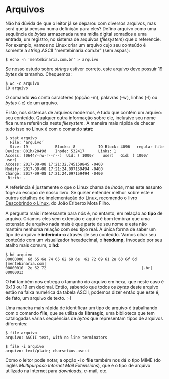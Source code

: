 # Arquivos

Não há dúvida de que o leitor já se deparou com diversos arquivos, mas será que já pensou numa definição para eles? Defino arquivo como uma sequência de _bytes_ armazenada numa mídia digital somados a uma entrada, um registro, no sistema de arquivos \(_filesystem_\) que o referencie. Por exemplo, vamos no Linux criar um arquivo cujo seu conteúdo é somente a _string_ ASCII "mentebinaria.com.br" \(sem aspas\):

```text
$ echo -n 'mentebinaria.com.br' > arquivo
```

Se nosso estudo sobre _strings_ estiver correto, este arquivo deve possuir 19 _bytes_ de tamanho. Chequemos:

```text
$ wc -c arquivo
19 arquivo
```

O comando **wc** conta caracteres \(opção -m\), palavras \(-w\), linhas \(-l\) ou _bytes_ \(-c\) de um arquivo.

E isto, nos sistemas de arquivos modernos, é tudo que contém um arquivo: seu conteúdo. Qualquer outra informação sobre ele, inclusive seu nome fica numa referência neste _filesystem_. A maneira mais rápida de checar tudo isso no Linux é com o comando **stat**:

```text
$ stat arquivo
  File: ‘arquivo’
  Size: 19            Blocks: 8          IO Block: 4096   regular file
Device: 801h/2049d    Inode: 532417      Links: 1
Access: (0644/-rw-r--r--)  Uid: ( 1000/    user)   Gid: ( 1000/    user)
Access: 2017-09-08 17:21:32.745159845 -0400
Modify: 2017-09-08 17:21:24.097159494 -0400
Change: 2017-09-08 17:21:24.097159494 -0400
 Birth: -
```

A referência é justamente o que o Linux chama de _inode_, mas este assunto foge ao escopo de nosso livro. Se quiser entender melhor sobre este e outros detalhes de implementação do Linux, recomendo o livro [Descobrindo o Linux](https://novatec.com.br/livros/linux-3ed/), do João Eriberto Mota Filho.

A pergunta mais interessante para nós é, no entanto, em relação ao **tipo** de arquivo. Criamos eles sem extensão e aqui e é bom lembrar que uma extensão de arquivo nada mais é que parte de seu nome e esta não mantém nenhuma relação com seu tipo real. A única forma de saber um tipo de arquivo é **inferindo-o** através de seu conteúdo. Vamos olhar seu conteúdo com um visualizador hexadecimal, o **hexdump**, invocado por seu atalho mais comum, o **hd**:

```text
$ hd arquivo
00000000  6d 65 6e 74 65 62 69 6e  61 72 69 61 2e 63 6f 6d  |mentebinaria.com|
00000010  2e 62 72                                          |.br|
00000013
```

O **hd** também nos entrega o tamanho do arquivo em hexa, que neste caso é 0x13 ou 19 em decimal. Então, sabendo que todos os _bytes_ deste arquivo estão na faixa numérica da tabela ASCII, podemos dizer então que este é, de fato, um arquivo de texto. :-\)

Uma maneira mais rápida de identificar um tipo de arquivo é trabalhando com o comando **file**, que se utiliza da **libmagic**, uma biblioteca que tem catalogadas várias sequências de _bytes_ que representam tipos de arquivos diferentes:

```text
$ file arquivo
arquivo: ASCII text, with no line terminators

$ file -i arquivo
arquivo: text/plain; charset=us-ascii
```

Como o leitor pode notar, a opção **-i** o **file** também nos dá o tipo MIME \(do inglês _Multipurpose Internet Mail Extensions_\), que é o tipo de arquivo utilizado na Internet para _downloads_, e-mail, etc.

